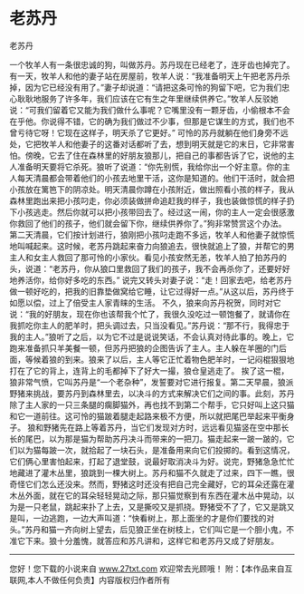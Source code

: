 # 老苏丹

老苏丹 

一个牧羊人有一条很忠诚的狗，叫做苏丹。苏丹现在已经老了，连牙齿也掉完了。有一天，牧羊人和他的妻子站在房屋前，牧羊人说：“我准备明天上午把老苏丹杀掉，因为它已经没有用了。”妻子却说道：“请把这条可怜的狗留下吧，它为我们忠心耿耿地服务了许多年，我们应该在它有生之年里继续供养它。”牧羊人反驳她说：“可我们留着它又能为我们做什么事呢？它嘴里没有一颗牙齿，小偷根本不会在乎他。你说得不错，它的确为我们做过不少事，但那是它谋生的方式，我们也不曾亏待它呀！它现在这样子，明天杀了它更好。” 
可怜的苏丹就躺在他们身旁不远处，它把牧羊人和他妻子的这番对话都听了去，想到明天就是它的末日，它非常害怕。傍晚，它去了住在森林里的好朋友狼那儿，把自己的事都告诉了它，说他的主人准备明天要将它杀死。狼听了说道：“你先别慌，我给你出一个好主意。你的主人每天清晨都会带着他们的小孩去地里干活，这你是知道的。他们干活时，就会把小孩放在篱笆下的阴凉处。明天清晨你蹲在小孩附近，做出照看小孩的样子，我从森林里跑出来把小孩叼走，你必须装做拼命追赶我的样子，我也装做惊慌的样子扔下小孩逃走。然后你就可以把小孩带回去了。经过这一闹，你的主人一定会很感激你救回了他们的孩子，他们就会留下你，继续供养你了。”狗非常赞赏这个办法。 
第二天清晨，它们按计划进行，狼刚把小孩叼走跑不多远，牧羊人和他妻子就惊慌地叫喊起来。这时候，老苏丹跳起来奋力向狼追去，很快就追上了狼，并帮它的男主人和女主人救回了那可怜的小家伙。看见小孩安然无恙，牧羊人拍了拍苏丹的头，说道：“老苏丹，你从狼口里救回了我们的孩子，我不会再杀你了，还要好好地养活你，给你好多吃的东西。” 
说完又转头对妻子说：“走！回家去吧，给老苏丹做一顿好吃的，把我的旧靠垫做窝给它睡，让它过得好一点。”从这以后，苏丹终于如愿以偿，过上了倍受主人家青睐的生活。 
不久，狼来向苏丹祝贺，同时对它说：“我的好朋友，现在你也该帮我个忙了，我很久没吃过一顿饱餐了，就请你在我抓吃你主人的肥羊时，把头调过去，只当没看见。”苏丹说：“那不行，我得忠于我的主人。”狼听了之后，以为它不过是说说笑话，不会认真对待此事的。晚上，它跑来准备抓只羊美餐一顿，但苏丹把狼的企图告诉了主人。主人躲在羊圈的门后面，等候着狼的到来。狼来了以后，主人等它正忙着物色肥羊时，一记闷棍狠狠地打在了它的背上，连背上的毛都掉下了好大一撮，狼仓皇逃走了。 
挨了这一棍，狼非常气愤，它叫苏丹是“一个老杂种”，发誓要对它进行报复。第二天早晨，狼派野猪来挑战，要苏丹到森林里去，以决斗的方式来解决它们之间的事。此刻，苏丹除了主人家的一只三条腿的瘸脚猫外，再也找不到第二个帮手，它只好叫上这只猫和它一道前往。这可怜的猫跛着腿走起路来极不方便，所以就把尾巴举起来平衡身子。 
狼和野猪先在路上等着苏丹，当它们发现对方时，远远看见猫竖在空中那长长的尾巴，以为那是猫为帮助苏丹决斗而带来的一把刀。猫走起来一跛一跛的，它们以为猫每跛一次，就拾起了一块石头，是准备用来向它们投掷的。看到这情况，它们俩心里害怕起来，打起了退堂鼓，说最好取消决斗为好。说完，野猪急急忙忙地藏进了灌木丛里，狼跳到一棵大树上。苏丹和猫不久就走了过来，四下一瞧，很奇怪它们怎么还没来。然而，野猪这时还没有把自己完全藏好，它的耳朵还露在灌木丛外面，就在它的耳朵轻轻晃动之际，那只猫觉察到有东西在灌木丛中晃动，以为是一只老鼠，跳起来扑了上去，又是撕咬又是抓挠。野猪受不了了，它又是跳又是叫，一边逃跑，一边大声叫道：“快看树上，那上面坐的才是你们要找的对头。”苏丹和猫一齐向树上望去，后见狼正坐在树枝上，它们叫它是一个胆小鬼，不准它下来。狼十分羞愧，就答应和苏凡讲和，这样它和老苏丹又成了好朋友。 

                  
--------------------
您好！您下载的小说来自 www.27txt.com 欢迎常去光顾哦！
附：【本作品来自互联网,本人不做任何负责】内容版权归作者所有